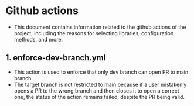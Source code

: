 # Github actions

- This document contains information related to the github actions of the project, including the reasons for selecting libraries, configuration methods, and more.

## 1. enforce-dev-branch.yml

- This action is used to enforce that only dev branch can open PR to main branch.
- The target branch is not restricted to main because if a user mistakenly opens a PR to the wrong branch and then closes it to open a correct one, the status of the action remains failed, despite the PR being valid.

